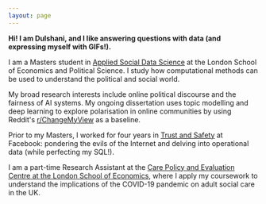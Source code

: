 ```yaml
---
layout: page
---
```


**Hi! I am Dulshani, and I like answering questions with data (and expressing myself with GIFs!).**

I am a Masters student in [Applied Social Data Science](https://www.lse.ac.uk/methodology) at the London School of Economics and Political Science. I study how computational methods can be used to understand the political and social world. 

My broad research interests include online political discourse and the fairness of AI systems. My ongoing dissertation uses topic modelling and deep learning to explore polarisation in online communities by using Reddit's [r/ChangeMyView](https://www.reddit.com/r/changemyview/) as a baseline. 

Prior to my Masters, I worked for four years in [Trust and Safety](https://about.fb.com/actions/promoting-safety-and-expression/) at Facebook: pondering the evils of the Internet and delving into operational data (while perfecting my SQL!).

I am a part-time Research Assistant at the [Care Policy and Evaluation Centre at the London School of Economics](https://www.lse.ac.uk/cpec), where I apply my coursework to understand the implications of the COVID-19 pandemic on adult social care in the UK.


